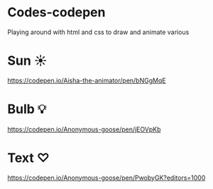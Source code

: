 # Codes-codepen
Playing around with html and css to draw and animate various 

# Sun ☀
https://codepen.io/Aisha-the-animator/pen/bNGgMqE

# Bulb 💡
https://codepen.io/Anonymous-goose/pen/jEOVpKb


# Text ♡
https://codepen.io/Anonymous-goose/pen/PwobyGK?editors=1000





